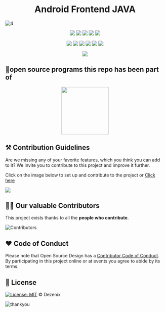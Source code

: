 <h1 align="center">Android Frontend JAVA</h1>

![4](https://user-images.githubusercontent.com/79747022/138425720-a78592ea-ffca-43bb-9261-b438facbfb03.png)

<div align="center">

<a href="https://github.com/Dezenix/android-frontend-java"><img src="https://badges.frapsoft.com/os/v1/open-source.svg?v=103"></a>
<a href="https://github.com/Dezenix/android-frontend-java"><img src="https://img.shields.io/badge/Built%20by-Designers-0059b3"></a>
<a href="https://github.com/Dezenix/android-frontend-java"><img src="https://img.shields.io/static/v1.svg?label=Contributions&message=Welcome&color=yellow"></a>
<a href="https://github.com/Dezenix/"><img src="https://img.shields.io/badge/Maintained%3F-yes-brightgreen.svg?v=103"></a>
<a href="https://github.com/Dezenix/android-frontend-java/blob/master/LICENSE"><img src="https://img.shields.io/badge/license-MIT-blue.svg?v=103"></a>

<a href="https://github.com/Dezenix/android-frontend-java/graphs/contributors"><img src="https://img.shields.io/github/contributors/Dezenix/android-frontend-java?color=brightgreen"></a>
<a href="https://github.com/Dezenix/android-frontend-java/stargazers"><img src="https://img.shields.io/github/stars/Dezenix/android-frontend-java?color=0059b3"></a>
<a href="https://github.com/Dezenix/android-frontend-java/network/members"><img src="https://img.shields.io/github/forks/Dezenix/android-frontend-java?color=yellow"></a>
<a href="https://github.com/Dezenix/android-frontend-java/issues?q=is%3Aissue+is%3Aclosed"><img src="https://img.shields.io/github/issues-closed-raw/Dezenix/android-frontend-java?color=yellow"></a>
<a href="https://github.com/Dezenix/android-frontend-java/pulls"><img src="https://img.shields.io/github/issues-pr/Dezenix/android-frontend-java?color=brightgreen"></a>
<a href="https://github.com/Dezenix/android-frontend-java/pulls?q=is%3Apr+is%3Aclosed"><img src="https://img.shields.io/github/issues-pr-closed-raw/Dezenix/android-frontend-java?color=0059b3"></a>
<!-- <a href="https://github.com/Dezenix/android-frontend-java/issues"><img src="https://img.shields.io/github/issues/Dezenix/android-frontend-java?color=0059b3"></a> -->
<img src="https://user-images.githubusercontent.com/73097560/115834477-dbab4500-a447-11eb-908a-139a6edaec5c.gif">
  
</div>

## 💯open source programs this repo has been part of
<div align="center">
<img src="https://user-images.githubusercontent.com/79747022/144800351-13fa1e9d-6417-4330-bc87-00d33404cc76.png" width="150px">
</div>

## ⚒️ Contribution Guidelines

Are we missing any of your favorite features, which you think you can add to it? We invite you to contribute to this project and improve it further.

Click on the image below to set up and contribute to the project or [Click here](https://github.com/Dezenix/.github/blob/main/CONTRIBUTING.md)

[![](https://user-images.githubusercontent.com/64855541/138306649-c5908e14-db8b-4d7f-a1f5-06c44f571e00.png)](https://github.com/Dezenix/.github/blob/main/CONTRIBUTING.md)

## 👨‍💻 Our valuable Contributors

This project exists thanks to all the **people who contribute**.

![Contributors](https://contributors-img.web.app/image?repo=Dezenix/android-frontend-java)

## ❤️ Code of Conduct

Please note that Open Source Design has a [Contributor Code of Conduct](https://github.com/Dezenix/.github/blob/main/CODE_OF_CONDUCT.md). By participating in this project online or at events you agree to abide by its terms.

## 📜 License

[![License: MIT](https://img.shields.io/badge/License-MIT-yellow.svg)](./LICENSE) © Dezenix

![thankyou](https://user-images.githubusercontent.com/64855541/138306714-011473dd-9d07-41f7-9191-03f500565923.png)
